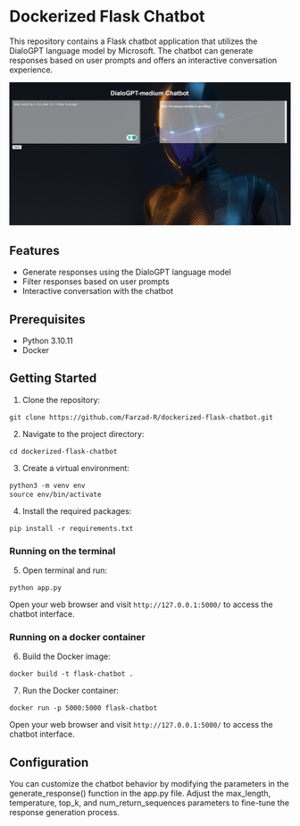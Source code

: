 # Dockerized Flask Chatbot

This repository contains a Flask chatbot application that utilizes the DialoGPT language model by Microsoft. The chatbot can generate responses based on user prompts and offers an interactive conversation experience.

![Chatbot Screenshot](docs/webdemo.png)

## Features

- Generate responses using the DialoGPT language model
- Filter responses based on user prompts
- Interactive conversation with the chatbot

## Prerequisites

- Python 3.10.11
- Docker


## Getting Started

1. Clone the repository:
```
git clone https://github.com/Farzad-R/dockerized-flask-chatbot.git
```

2. Navigate to the project directory:

```
cd dockerized-flask-chatbot
```

3. Create a virtual environment:
```
python3 -m venv env
source env/bin/activate
```

4. Install the required packages:

```
pip install -r requirements.txt
```
### Running on the terminal

5. Open terminal and run:
```
python app.py
```

Open your web browser and visit `http://127.0.0.1:5000/` to access the chatbot interface.

### Running on a docker container

6. Build the Docker image:
```
docker build -t flask-chatbot .
```

7. Run the Docker container:
```
docker run -p 5000:5000 flask-chatbot
```

Open your web browser and visit `http://127.0.0.1:5000/` to access the chatbot interface.

## Configuration
You can customize the chatbot behavior by modifying the parameters in the generate_response() function in the app.py file. Adjust the max_length, temperature, top_k, and num_return_sequences parameters to fine-tune the response generation process.